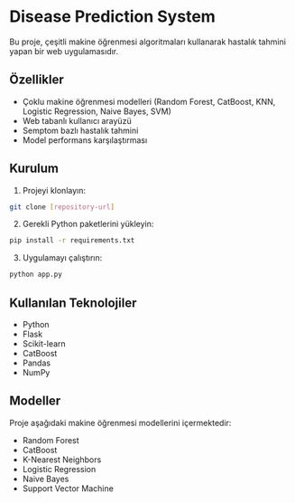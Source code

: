 # Disease Prediction System

Bu proje, çeşitli makine öğrenmesi algoritmaları kullanarak hastalık tahmini yapan bir web uygulamasıdır.

## Özellikler

- Çoklu makine öğrenmesi modelleri (Random Forest, CatBoost, KNN, Logistic Regression, Naive Bayes, SVM)
- Web tabanlı kullanıcı arayüzü
- Semptom bazlı hastalık tahmini
- Model performans karşılaştırması

## Kurulum

1. Projeyi klonlayın:
```bash
git clone [repository-url]
```

2. Gerekli Python paketlerini yükleyin:
```bash
pip install -r requirements.txt
```

3. Uygulamayı çalıştırın:
```bash
python app.py
```

## Kullanılan Teknolojiler

- Python
- Flask
- Scikit-learn
- CatBoost
- Pandas
- NumPy

## Modeller

Proje aşağıdaki makine öğrenmesi modellerini içermektedir:
- Random Forest
- CatBoost
- K-Nearest Neighbors
- Logistic Regression
- Naive Bayes
- Support Vector Machine 